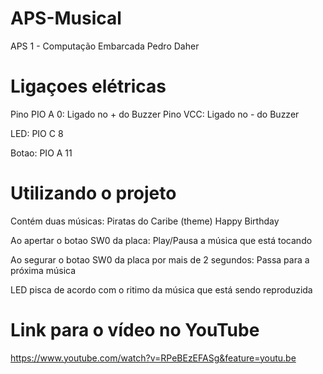 # APS-Musical
APS 1 - Computação Embarcada
Pedro Daher

# Ligaçoes elétricas
Pino PIO A 0: Ligado no + do Buzzer
Pino VCC: Ligado no - do Buzzer

LED: PIO C 8

Botao: PIO A 11

# Utilizando o projeto

Contém duas músicas:
Piratas do Caribe (theme)
Happy Birthday

Ao apertar o botao SW0 da placa:
Play/Pausa a música que está tocando

Ao segurar o botao SW0 da placa por mais de 2 segundos:
Passa para a próxima música

LED pisca de acordo com o ritimo da música que está sendo reproduzida

# Link para o vídeo no YouTube

https://www.youtube.com/watch?v=RPeBEzEFASg&feature=youtu.be


